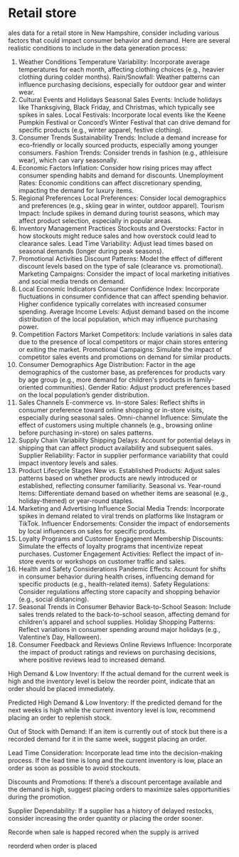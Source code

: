 # Retail store

ales data for a retail store in New Hampshire, consider including various factors that could impact consumer behavior and demand. Here are several realistic conditions to include in the data generation process:

1. Weather Conditions
Temperature Variability: Incorporate average temperatures for each month, affecting clothing choices (e.g., heavier clothing during colder months).
Rain/Snowfall: Weather patterns can influence purchasing decisions, especially for outdoor gear and winter wear.
2. Cultural Events and Holidays
Seasonal Sales Events: Include holidays like Thanksgiving, Black Friday, and Christmas, which typically see spikes in sales.
Local Festivals: Incorporate local events like the Keene Pumpkin Festival or Concord’s Winter Festival that can drive demand for specific products (e.g., winter apparel, festive clothing).
3. Consumer Trends
Sustainability Trends: Include a demand increase for eco-friendly or locally sourced products, especially among younger consumers.
Fashion Trends: Consider trends in fashion (e.g., athleisure wear), which can vary seasonally.
4. Economic Factors
Inflation: Consider how rising prices may affect consumer spending habits and demand for discounts.
Unemployment Rates: Economic conditions can affect discretionary spending, impacting the demand for luxury items.
5. Regional Preferences
Local Preferences: Consider local demographics and preferences (e.g., skiing gear in winter, outdoor apparel).
Tourism Impact: Include spikes in demand during tourist seasons, which may affect product selection, especially in popular areas.
6. Inventory Management Practices
Stockouts and Overstocks: Factor in how stockouts might reduce sales and how overstock could lead to clearance sales.
Lead Time Variability: Adjust lead times based on seasonal demands (longer during peak seasons).
7. Promotional Activities
Discount Patterns: Model the effect of different discount levels based on the type of sale (clearance vs. promotional).
Marketing Campaigns: Consider the impact of local marketing initiatives and social media trends on demand.
8. Local Economic Indicators
Consumer Confidence Index: Incorporate fluctuations in consumer confidence that can affect spending behavior. Higher confidence typically correlates with increased consumer spending.
Average Income Levels: Adjust demand based on the income distribution of the local population, which may influence purchasing power.
9. Competition Factors
Market Competitors: Include variations in sales data due to the presence of local competitors or major chain stores entering or exiting the market.
Promotional Campaigns: Simulate the impact of competitor sales events and promotions on demand for similar products.
10. Consumer Demographics
Age Distribution: Factor in the age demographics of the customer base, as preferences for products vary by age group (e.g., more demand for children's products in family-oriented communities).
Gender Ratio: Adjust product preferences based on the local population’s gender distribution.
11. Sales Channels
E-commerce vs. In-store Sales: Reflect shifts in consumer preference toward online shopping or in-store visits, especially during seasonal sales.
Omni-channel Influence: Simulate the effect of customers using multiple channels (e.g., browsing online before purchasing in-store) on sales patterns.
12. Supply Chain Variability
Shipping Delays: Account for potential delays in shipping that can affect product availability and subsequent sales.
Supplier Reliability: Factor in supplier performance variability that could impact inventory levels and sales.
13. Product Lifecycle Stages
New vs. Established Products: Adjust sales patterns based on whether products are newly introduced or established, reflecting consumer familiarity.
Seasonal vs. Year-round Items: Differentiate demand based on whether items are seasonal (e.g., holiday-themed) or year-round staples.
14. Marketing and Advertising Influence
Social Media Trends: Incorporate spikes in demand related to viral trends on platforms like Instagram or TikTok.
Influencer Endorsements: Consider the impact of endorsements by local influencers on sales for specific products.
15. Loyalty Programs and Customer Engagement
Membership Discounts: Simulate the effects of loyalty programs that incentivize repeat purchases.
Customer Engagement Activities: Reflect the impact of in-store events or workshops on customer traffic and sales.
16. Health and Safety Considerations
Pandemic Effects: Account for shifts in consumer behavior during health crises, influencing demand for specific products (e.g., health-related items).
Safety Regulations: Consider regulations affecting store capacity and shopping behavior (e.g., social distancing).
17. Seasonal Trends in Consumer Behavior
Back-to-School Season: Include sales trends related to the back-to-school season, affecting demand for children's apparel and school supplies.
Holiday Shopping Patterns: Reflect variations in consumer spending around major holidays (e.g., Valentine’s Day, Halloween).
18. Consumer Feedback and Reviews
Online Reviews Influence: Incorporate the impact of product ratings and reviews on purchasing decisions, where positive reviews lead to increased demand.



High Demand & Low Inventory: If the actual demand for the current week is high and the inventory level is below the reorder point, indicate that an order should be placed immediately.

Predicted High Demand & Low Inventory: If the predicted demand for the next weeks is high while the current inventory level is low, recommend placing an order to replenish stock.

Out of Stock with Demand: If an item is currently out of stock but there is a recorded demand for it in the same week, suggest placing an order.

Lead Time Consideration: Incorporate lead time into the decision-making process. If the lead time is long and the current inventory is low, place an order as soon as possible to avoid stockouts.

Discounts and Promotions: If there’s a discount percentage available and the demand is high, suggest placing orders to maximize sales opportunities during the promotion.

Supplier Dependability: If a supplier has a history of delayed restocks, consider increasing the order quantity or placing the order sooner.




Recorde when sale is happed
recored when the supply is arrived

reorderd when order is placed